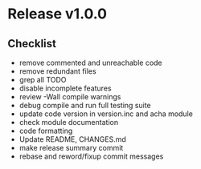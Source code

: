 
Release v1.0.0
==================

Checklist
----------

- remove commented and unreachable code
- remove redundant files
- grep all TODO
- disable incomplete features
- review -Wall compile warnings
- debug compile and run full testing suite
- update code version in version.inc and acha module
- check module documentation
- code formatting
- Update README, CHANGES.md
- make release summary commit
- rebase and reword/fixup commit messages



